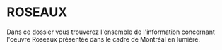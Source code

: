 # ROSEAUX

Dans ce dossier vous trouverez l'ensemble de l'information concernant l'oeuvre Roseaux présentée dans le cadre de Montréal en lumière.
